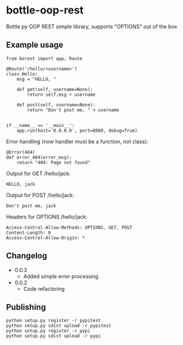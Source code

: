 # bottle-oop-rest
Bottle.py OOP REST simple library, supports "OPTIONS" out of the box

## Example usage
```
from borest import app, Route

@Route('/hello/<username>')
class Hello:
    msg = "HELLO, "

    def get(self, username=None):
        return self.msg + username

    def post(self, username=None):
        return "Don't post me, " + username


if __name__ == '__main__':
    app.run(host='0.0.0.0', port=8080, debug=True)
```

Error handling (now handler must be a function, not class):
```
@Error(404)
def error_404(error_msg):
    return "404: Page not found"
```

Output for GET /hello/jack:
```
HELLO, jack
```

Output for POST /hello/jack:
```
Don't post me, jack
```

Headers for OPTIONS /hello/jack:
```
Access-Control-Allow-Methods: OPTIONS, GET, POST
Content-Length: 0
Access-Control-Allow-Origin: *
```

## Changelog
- 0.0.3
    - Added simple error processing
- 0.0.2
    - Code refactoring
    

## Publishing
```
python setup.py register -r pypitest
python setup.py sdist upload -r pypitest
python setup.py register -r pypi
python setup.py sdist upload -r pypi